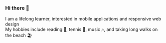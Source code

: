 ### Hi there 👋
I am a lifelong learner, interested in mobile applications and responsive web design </br>
My hobbies include reading 📖, tennis 🎾, music 🎶, and taking long walks on the beach 🏖️ 
